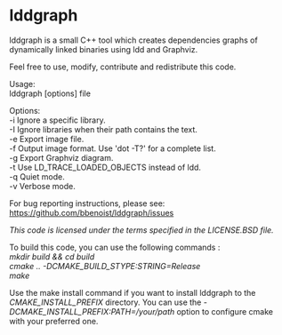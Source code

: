 lddgraph
========

lddgraph is a small C++ tool which creates dependencies graphs of dynamically
linked binaries using ldd and Graphviz.

Feel free to use, modify, contribute and redistribute this code.

Usage:  
  lddgraph [options] file

Options:  
  -i <library>  Ignore a specific library.  
  -I <text>     Ignore libraries when their path contains the text.  
  -e <file>     Export image file.  
  -f <format>   Output image format. Use 'dot -T?' for a complete list.  
  -g <file>     Export Graphviz diagram.  
  -t            Use LD_TRACE_LOADED_OBJECTS instead of ldd.  
  -q            Quiet mode.  
  -v            Verbose mode.

For bug reporting instructions, please see:  
https://github.com/bbenoist/lddgraph/issues

*This code is licensed under the terms specified in the LICENSE.BSD file.*

To build this code, you can use the following commands :  
 *mkdir build && cd build*  
 *cmake .. -DCMAKE_BUILD_STYPE:STRING=Release*  
 *make*

Use the make install command if you want to install lddgraph to the
*CMAKE_INSTALL_PREFIX* directory. You can use the
_-DCMAKE_INSTALL_PREFIX:PATH=/your/path_ option to configure cmake with your
preferred one.
